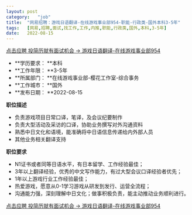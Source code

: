 ```yaml
---
layout:	post
category:	"job"
title:	"网易招聘：游戏日语翻译-在线游戏事业部954-职能-行政类-国外本科3-5年"
tags:	[网易,招聘,面试,找工作,工作,内推,职能,行政类,国外,本科,3-5年]
date:	2022-08-15
---
```


[点击应聘 投简历就有面试机会 -> 游戏日语翻译-在线游戏事业部954](http://mobile.bole.netease.com/bole/boleDetail?id=41818&employeeId=346f03c3cda5f04c&key=all)



- **学历要求： **本科
- **工作年限： **3-5年
- **所属部门： **在线游戏事业部-樱花工作室-综合事务
- **工作城市： **国外
- **发布日期： **2022-08-15



**职位描述**
- 负责游戏项目日常口译，笔译，及会议纪要制作
- 负责大型活动及采访的口译，协助业务撰写对外沟通资料
- 熟悉中日文化和语境，能准确将中日语信息传递给内外部人员
- 其他业务相关翻译支持





**职位要求**
- N1证书或者同等日语水平，有日本留学、工作经验最佳；
- 3年以上翻译经验，优秀的中文写作能力，有过大型会议口译经验者优先；
- 1年以上游戏行业工作经验最佳；
- 热爱游戏，愿意从0-1学习游戏从研发到发行、运营全流程；
- 沟通能力强，深刻理解中日文化；做事积极负责，能主动推动业务顺利进行。



[点击应聘 投简历就有面试机会 -> 游戏日语翻译-在线游戏事业部954](http://mobile.bole.netease.com/bole/boleDetail?id=41818&employeeId=346f03c3cda5f04c&key=all)